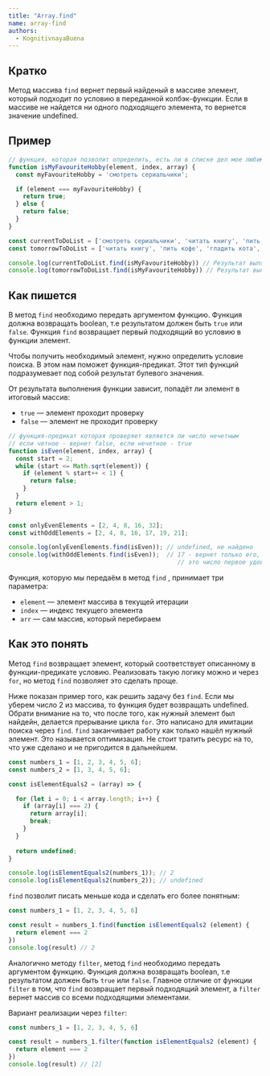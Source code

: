 ```yaml
---
title: "Array.find"
name: array-find
authors:
  - KognitivnayaBuena
---
```


## Кратко

Метод массива `find` вернет первый найденый в массиве элемент, который подходит по условию в переданной колбэк-функции. Если в массиве не найдется ни одного подходящего элемента, то вернется значение undefined.

## Пример

```js
// функция, которая позволит определить, есть ли в списке дел мое любимое занятие
function isMyFavouriteHobby(element, index, array) {
  const myFavouriteHobby = 'смотреть сериальчики';

  if (element === myFavouriteHobby) {
    return true;
  } else {
    return false;
  }
}

const currentToDoList = ['смотреть сериальчики', 'читать книгу', 'пить кофе', 'гладить кота', 'гулять'];
const tomorrowToDoList = ['читать книгу', 'пить кофе', 'гладить кота', 'гулять'];

console.log(currentToDoList.find(isMyFavouriteHobby)) // Результат выполнения: смотреть сериальчики
console.log(tomorrowToDoList.find(isMyFavouriteHobby)) // Результат выполнения: undefined, не найдено

```

## Как пишется

В метод `find` необходимо передать аргументом функцию. Функция должна возвращать boolean, т.е результатом должен быть `true` или `false`. Функция `find` возвращает первый подходящий во условию в функции элемент.

Чтобы получить необходимый элемент, нужно определить условие поиска. В этом нам поможет функция-предикат. Этот тип функций подразумевает под собой результат булевого значения.

От результата выполнения функции зависит, попадёт ли элемент в итоговый массив:

- `true` — элемент проходит проверку
- `false` — элемент не проходит проверку

```js
// функция-предикат которая проверяет является ли число нечетным
// если четное - вернет false, если нечетное - true
function isEven(element, index, array) {
  const start = 2;
  while (start <= Math.sqrt(element)) {
    if (element % start++ < 1) {
      return false;
    }
  }
  return element > 1;
}

const onlyEvenElements = [2, 4, 8, 16, 32];
const withOddElements = [2, 4, 8, 16, 17, 19, 21];

console.log(onlyEvenElements.find(isEven)); // undefined, не найдено
console.log(withOddElements.find(isEven));  // 17 - вернет только его, потому что
                                               // это число первое удовлетворило значению
```

Функция, которую мы передаём в метод `find` , принимает три параметра:

- `element` — элемент массива в текущей итерации
- `index` — индекс текущего элемента
- `arr` — сам массив, который перебираем

## Как это понять

Метод `find` возвращает элемент, который соответствует описанному в функции-предикате условию. Реализовать такую логику можно и через `for`, но метод `find` позволяет это сделать проще.

Ниже показан пример того, как решить задачу без `find`. Если мы уберем число 2 из массива, то функция будет возвращать undefined. Обрати внимание  на то, что после того, как нужный элемент был найдейн, делается прерывание цикла `for`. Это написано для имитации поиска через `find`. `find` заканчивает работу как только нашёл нужный элемент. Это называется оптимизация. Не стоит тратить ресурс на то, что уже сделано и не пригодится в дальнейшем.

```js
const numbers_1 = [1, 2, 3, 4, 5, 6];
const numbers_2 = [1, 3, 4, 5, 6];

const isElementEquals2 = (array) => {

  for (let i = 0; i < array.length; i++) {
    if (array[i] === 2) {
      return array[i];
      break;
    }
  }
  
  return undefined;
}

console.log(isElementEquals2(numbers_1)); // 2
console.log(isElementEquals2(numbers_2)); // undefined
```

`find` позволит писать меньше кода и сделать его более понятным:

```js
const numbers_1 = [1, 2, 3, 4, 5, 6]

const result = numbers_1.find(function isElementEquals2 (element) {
  return element === 2
})
console.log(result) // 2
```

Аналогично методу `filter`, метод `find` необходимо передать аргументом функцию. Функция должна возвращать 
boolean, т.е результатом должен быть `true` или `false`. Главное отличие от функции `filter` в том,  что `find` 
возвращает первый подходящий элемент, а `filter` вернет массив со всеми подходящими элементами.

Вариант реализации через `filter`:

```js
const numbers_1 = [1, 2, 3, 4, 5, 6]

const result = numbers_1.filter(function isElementEquals2 (element) {
  return element === 2
})
console.log(result) // [2]
```
